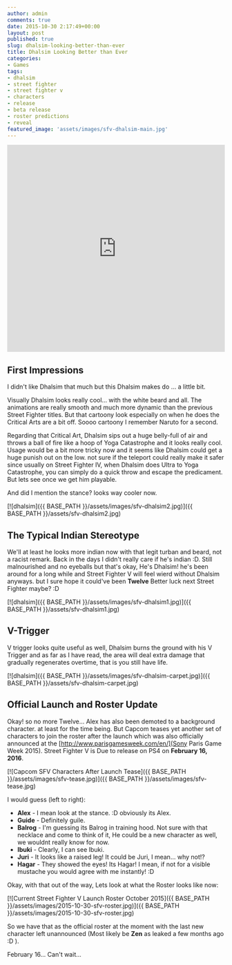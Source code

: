 ```yaml
---
author: admin
comments: true
date: 2015-10-30 2:17:49+00:00
layout: post
published: true
slug: dhalsim-looking-better-than-ever
title: Dhalsim Looking Better than Ever
categories:
- Games
tags:
- dhalsim
- street fighter
- street fighter v
- characters
- release
- beta release
- roster predictions
- reveal
featured_image: 'assets/images/sfv-dhalsim-main.jpg'
---
```


<iframe width="100%" height="480" src="https://www.youtube.com/embed/Syn4MfYnwjI" frameborder="0" allowfullscreen></iframe> 

First Impressions
----

I didn't like Dhalsim that much but this Dhalsim makes do ... a little bit.

Visually Dhalsim looks really cool... with the white beard and all. The animations are really smooth and much more dynamic than the previous Street Fighter titles. But that cartoony look especially on when he does the Critical Arts are a bit off. Soooo cartoony I remember Naruto for a second.

Regarding that Critical Art, Dhalsim sips out a huge belly-full of air and throws a ball of fire like a hoop of Yoga Catastrophe and it looks really cool. Usage would be a bit more tricky now and it seems like Dhalsim could get a huge punish out on the low. not sure if the teleport could really make it safer since usually on Street Fighter IV, when Dhalsim does Ultra to Yoga Catastrophe, you can simply do a quick throw and escape the predicament. But lets see once we get him playable.

And did I mention the stance? looks way cooler now.

[![dhalsim]({{ BASE_PATH }}/assets/images/sfv-dhalsim2.jpg)]({{ BASE_PATH }}/assets/sfv-dhalsim2.jpg)


The Typical Indian Stereotype
----

We'll at least he looks more indian now with that legit turban and beard, not a racist remark. Back in the days I didn't really care if he's indian :D. Still malnourished and no eyeballs but that's okay, He's Dhalsim! he's been around for a long while and Street Fighter V will feel wierd without Dhalsim anyways. but I sure hope it could've been **Twelve** Better luck next Street Fighter maybe? :D


[![dhalsim]({{ BASE_PATH }}/assets/images/sfv-dhalsim1.jpg)]({{ BASE_PATH }}/assets/sfv-dhalsim1.jpg)


V-Trigger
----

V trigger looks quite useful as well, Dhalsim burns the ground with his V Trigger and as far as I have read, the area will deal extra damage that gradually regenerates overtime, that is you still have life.

[![dhalsim]({{ BASE_PATH }}/assets/images/sfv-dhalsim-carpet.jpg)]({{ BASE_PATH }}/assets/sfv-dhalsim-carpet.jpg)

Official Launch and Roster Update
----

Okay! so no more Twelve... Alex has also been demoted to a background character. at least for the time being. But Capcom teases yet another set of characters to join the roster after the launch which was also officially announced at the [http://www.parisgamesweek.com/en/](Sony Paris Game Week 2015). Street Fighter V is Due to release on PS4 on **February 16, 2016**.

[![Capcom SFV Characters After Launch Tease]({{ BASE_PATH }}/assets/images/sfv-tease.jpg)]({{ BASE_PATH }}/assets/images/sfv-tease.jpg)

I would guess (left to right):

- **Alex** - I mean look at the stance. :D obviously its Alex.
- **Guide** - Definitely guile.
- **Balrog** - I'm guessing its Balrog in training hood. Not sure with that necklace and come to think of it, He could be a new character as well, we wouldnt really know for now.
- **Ibuki** - Clearly, I can see Ibuki.
- **Juri** - It looks like a raised leg! It could be Juri, I mean... why not!?
- **Hagar** - They showed the eyes! Its Hagar! I mean, if not for a visible mustache you would agree with me instantly! :D

Okay, with that out of the way, Lets look at what the Roster looks like now:

[![Current Street Fighter V Launch Roster October 2015]({{ BASE_PATH }}/assets/images/2015-10-30-sfv-roster.jpg)]({{ BASE_PATH }}/assets/images/2015-10-30-sfv-roster.jpg)

So we have that as the official roster at the moment with the last new character left unannounced (Most likely be **Zen** as leaked a few months ago :D ). 

February 16... Can't wait...


